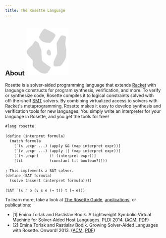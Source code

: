 ```yaml
---
title: The Rosette Language
---
```


## About <img src="images/rosette-gray.png" alt="Rosette" class="logo"> 

Rosette is a solver-aided programming language that extends
[Racket](http://racket-lang.org/) with language constructs for program
synthesis, verification, and more. To verify or synthesize code,
Rosette compiles it to logical constraints solved with
off-the-shelf [SMT](http://smtlib.cs.uiowa.edu) solvers. By combining
virtualized access to solvers with Racket's metaprogramming, Rosette
makes it easy to develop synthesis and verification tools for new
languages.  You simply write an interpreter for your language in
Rosette, and you get the tools for free!

```racket
#lang rosette

(define (interpret formula)
  (match formula
    [`(∧ ,expr ...) (apply && (map interpret expr))]
    [`(∨ ,expr ...) (apply || (map interpret expr))]
    [`(¬ ,expr)     (! (interpret expr))]
    [lit            (constant lit boolean?)]))

; This implements a SAT solver.
(define (SAT formula) 
  (solve (assert (interpret formula))))  

(SAT `(∧ r o (∨ s e (¬ t)) t (¬ e)))
```

To learn more, take a look at [The Rosette Guide]({{site.doc_dir}}/index.html),
[applications](apps.html), or publications:  

* [1] Emina Torlak and Rastislav Bodik. A Lightweight Symbolic Virtual Machine for Solver-Aided Host Languages. PLDI 2014. 
([ACM](http://dl.acm.org/citation.cfm?id=2594340), [PDF](http://homes.cs.washington.edu/~emina/pubs/rosette.pldi14.pdf))
* [2] Emina Torlak and Rastislav Bodik. Growing Solver-Aided Languages with Rosette. Onward! 2013. ([ACM](http://dl.acm.org/citation.cfm?id=2509586), [PDF](http://homes.cs.washington.edu/~emina/pubs/rosette.onward13.pdf))

